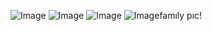 ![Image](https://files.catbox.moe/5nzn9n.jpg) 
![Image](https://files.catbox.moe/nfceed.jpg) 
![Image](https://files.catbox.moe/gvm61g.png)
![Image](https://files.catbox.moe/z1uolm.jpg)famıly pıc!
